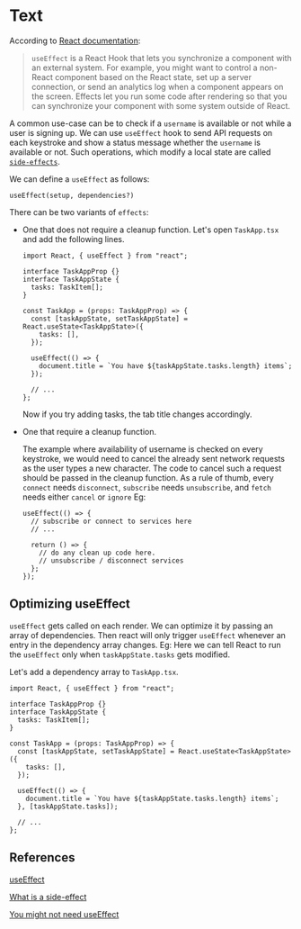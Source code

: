 # Text

According to [React documentation](https://beta.reactjs.org/reference/react/useEffect):

> `useEffect` is a React Hook that lets you synchronize a component with an external system. For example, you might want to control a non-React component based on the React state, set up a server connection, or send an analytics log when a component appears on the screen. Effects let you run some code after rendering so that you can synchronize your component with some system outside of React.

A common use-case can be to check if a `username` is available or not while a user is signing up. We can use `useEffect` hook to send API requests on each keystroke and show a status message whether the `username` is available or not. Such operations, which modify a local state are called [`side-effects`](<https://en.wikipedia.org/wiki/Side_effect_(computer_science)>).

We can define a `useEffect` as follows:

```tsx
useEffect(setup, dependencies?)
```

There can be two variants of `effects`:

- One that does not require a cleanup function. Let's open `TaskApp.tsx` and add the following lines.

  ```tsx
  import React, { useEffect } from "react";

  interface TaskAppProp {}
  interface TaskAppState {
    tasks: TaskItem[];
  }

  const TaskApp = (props: TaskAppProp) => {
    const [taskAppState, setTaskAppState] = React.useState<TaskAppState>({
      tasks: [],
    });

    useEffect(() => {
      document.title = `You have ${taskAppState.tasks.length} items`;
    });

    // ...
  };
  ```

  Now if you try adding tasks, the tab title changes accordingly.

- One that require a cleanup function.

  The example where availability of username is checked on every keystroke, we would need to cancel the already sent network requests as the user types a new character. The code to cancel such a request should be passed in the cleanup function. As a rule of thumb, every `connect` needs `disconnect`, `subscribe` needs `unsubscribe`, and `fetch` needs either `cancel` or `ignore` Eg:

  ```tsx
  useEffect(() => {
    // subscribe or connect to services here
    // ...

    return () => {
      // do any clean up code here.
      // unsubscribe / disconnect services
    };
  });
  ```

## Optimizing useEffect

`useEffect` gets called on each render. We can optimize it by passing an array of dependencies. Then react will only trigger `useEffect` whenever an entry in the dependency array changes. Eg: Here we can tell React to run the `useEffect` only when `taskAppState.tasks` gets modified.

Let's add a dependency array to `TaskApp.tsx`.

```tsx
import React, { useEffect } from "react";

interface TaskAppProp {}
interface TaskAppState {
  tasks: TaskItem[];
}

const TaskApp = (props: TaskAppProp) => {
  const [taskAppState, setTaskAppState] = React.useState<TaskAppState>({
    tasks: [],
  });

  useEffect(() => {
    document.title = `You have ${taskAppState.tasks.length} items`;
  }, [taskAppState.tasks]);

  // ...
};
```

## References

[useEffect](https://beta.reactjs.org/reference/react/useEffect)

[What is a side-effect](<https://en.wikipedia.org/wiki/Side_effect_(computer_science)>)

[You might not need useEffect](https://beta.reactjs.org/learn/you-might-not-need-an-effect)
